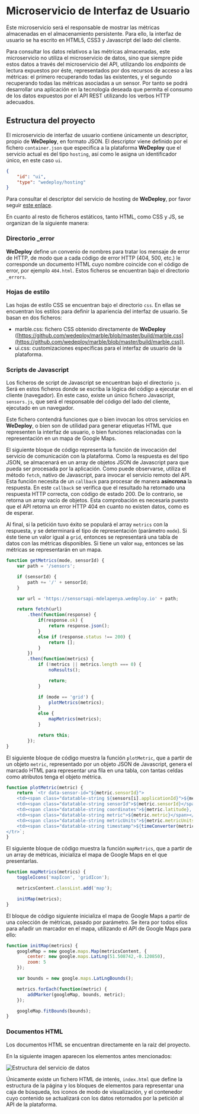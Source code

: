 # Microservicio de Interfaz de Usuario

Este microservicio será el responsable de mostrar las métricas almacenadas en el almacenamiento
persistente. Para ello, la interfaz de usuario se ha escrito en HTML5, CSS3 y Javascript del lado del
cliente.

Para consultar los datos relativos a las métricas almacenadas, este microservicio no utiliza el
microservicio de datos, sino que siempre pide estos datos a través del microservicio del API, utilizando
los *endpoints* de lectura expuestos por éste, representados por dos recursos de acceso a las métricas:
el primero recuperando todas las existentes, y el segundo recuperando todas las métricas asociadas a
un sensor. Por tanto se podrá desarrollar una aplicación en la tecnología deseada que permita el
consumo de los datos expuestos por el API REST utilizando los verbos HTTP adecuados.

## Estructura del proyecto

El microservicio de interfaz de usuario contiene únicamente un descriptor, propio de **WeDeploy**, en
formato JSON. El descriptor viene definido por el fichero `container.json` que especifica a la
plataforma **WeDeploy** que el servicio actual es del tipo `hosting`, así como le asigna un identificador
único, en este caso `ui`.

```json
{
	"id": "ui",
	"type": "wedeploy/hosting"
}
```

Para consultar el descriptor del servicio de hosting de **WeDeploy**, por favor seguir [este enlace](./container.json).

En cuanto al resto de ficheros estáticos, tanto HTML, como CSS y JS, se organizan de la siguiente manera:

### Directorio _error

**WeDeploy** define un convenio de nombres para tratar los mensaje de error de HTTP, de modo que a
cada código de error HTTP (404, 500, etc.) le corresponde un documento HTML cuyo nombre coincide con
el código de error, por ejemplo `404.html`. Estos ficheros se encuentran bajo el directorio `_errors`.

### Hojas de estilo

Las hojas de estilo CSS se encuentran bajo el directorio `css`. En ellas se encuentran los estilos
para definir la apariencia del interfaz de usuario. Se basan en dos ficheros:

* marble.css: fichero CSS obtenido directamente de **WeDeploy** ([https://github.com/wedeploy/marble/blob/master/build/marble.css](https://github.com/wedeploy/marble/blob/master/build/marble.css)).
* ui.css: customizaciones específicas para el interfaz de usuario de la plataforma.

### Scripts de Javascript

Los ficheros de script de Javascript se encuentran bajo el directorio `js`. Será en estos ficheros
donde se escriba la lógica del código a ejecutar en el cliente (navegador). En este caso, existe un
único fichero Javascript, `sensors.js`, que será el responsable del código del lado del cliente,
ejecutado en un navegador.

Este fichero contendrá funciones que o bien invocan los otros servicios en **WeDeploy**, o bien son
de utilidad para generar etiquetas HTML que representen la interfaz de usuario, o bien funciones
relacionadas con la representación en un mapa de Google Maps.

El siguiente bloque de código representa la función de invocación del servicio de comunicación con la
plataforma. Como la respuesta es del tipo JSON, se almacenará en un array de objetos JSON de Javascript
para que pueda ser procesada por la aplicación. Como puede observarse, utiliza el método `fetch`,
nativo de Javascript, para invocar el servicio remoto del API. Esta función necesita de un `callback`
para procesar de manera **asíncrona** la respuesta. En este `callback` se verifica que el resultado
ha retornado una respuesta HTTP correcta, con código de estado 200. De lo contrario, se retorna un
array vacío de objetos. Esta comprobación es necesaria puesto que el API retorna un error HTTP 404 en
cuanto no existen datos, como es de esperar.

Al final, si la petición tuvo éxito se populará el array `metrics` con la respuesta, y se determinará
el tipo de representación (parámetro `mode`). Si éste tiene un valor igual a `grid`, entonces se
representará una tabla de datos con las métricas disponibles. Si tiene un valor `map`, entonces se
las métricas se representarán en un mapa.

```javascript
function getMetrics(mode, sensorId) {
	var path = '/sensors';

	if (sensorId) {
		path += '/' + sensorId;
	}

	var url = 'https://sensorsapi-mdelapenya.wedeploy.io' + path;

	return fetch(url)
		.then(function(response) {
			if(response.ok) {
				return response.json();
			}
			else if (response.status !== 200) {
				return [];
			}
		})
		.then(function(metrics) {
			if (!metrics || metrics.length === 0) {
				noResults();

				return;
			}

			if (mode == 'grid') {
				plotMetrics(metrics);
			}
			else {
				mapMetrics(metrics);
			}

			return this;
		});
}
```

El siguiente bloque de código muestra la función `plotMetric`, que a partir de un objeto `metric`,
representado por un objeto JSON de Javascript, genera el marcado HTML para representar una fila en una
tabla, con tantas celdas como atributos tenga el objeto métrica.

```javascript
function plotMetric(metric) {
	return `<tr data-sensor-id="${metric.sensorId}">
	<td><span class="datatable-string ${sensors[i].applicationId}">${metric.applicationId}</span></td>
	<td><span class="datatable-string sensorId">${metric.sensorId}</span></td>
	<td><span class="datatable-string coordinates">${metric.latitude}, ${metric.longitude}</span></td>
	<td><span class="datatable-string metric">${metric.metric}</span></td>
	<td><span class="datatable-string metricUnits">${metric.metricUnits}</span></td>
	<td><span class="datatable-string timestamp">${timeConverter(metric.timestamp)}</span></td>
</tr>`;
}
```

El siguiente bloque de código muestra la función `mapMetrics`, que a partir de un array de métricas,
inicializa el mapa de Google Maps en el que presentarlas.

```javascript
function mapMetrics(metrics) {
	toggleIcons('mapIcon', 'gridIcon');

	metricsContent.classList.add('map');

	initMap(metrics);
}
```

El bloque de código siguiente inicializa el mapa de Google Maps a partir de una colección de métricas,
pasado por parámetro. Se itera por todos ellos para añadir un marcador en el mapa, utilizando el API
de Google Maps para ello:

```javascript
function initMap(metrics) {
	googleMap = new google.maps.Map(metricsContent, {
		center: new google.maps.LatLng(51.508742,-0.120850),
		zoom: 5
	});

	var bounds = new google.maps.LatLngBounds();

	metrics.forEach(function(metric) {
		addMarker(googleMap, bounds, metric);
	});

	googleMap.fitBounds(bounds);
}
```

### Documentos HTML

Los documentos HTML se encuentran directamente en la raíz del proyecto.

En la siguiente imagen aparecen los elementos antes mencionados:

![Estructura del servicio de datos](../static/ui_project_layout.png)

Únicamente existe un fichero HTML de interés, `index.html` que define la estructura de la página y
los bloques de elementos para representar una caja de búsqueda, los iconos de modo de visualización,
y el contenedor cuyo contenido se actualizará con los datos retornados por la petición al API de la
plataforma.